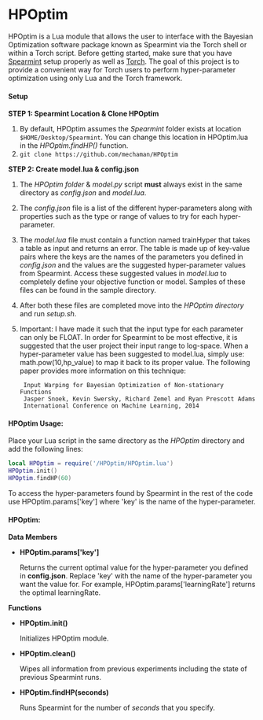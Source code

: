 HPOptim
=========================================
HPOptim is a Lua module that allows the user to interface with the Bayesian Optimization software package known as Spearmint via the Torch shell or within a Torch script. Before getting started, make sure that you have [Spearmint](https://github.com/HIPS/Spearmint) setup properly as well as [Torch](https://github.com/torch). The goal of this project is to provide a convenient way for Torch users to perform hyper-parameter optimization using only Lua and the Torch framework.

#### Setup
**STEP 1: Spearmint Location & Clone HPOptim**

1. By default, HPOptim assumes the *Spearmint* folder exists at location `$HOME/Desktop/Spearmint`. You can change this location in HPOptim.lua in the *HPOptim.findHP()* function.
2. `git clone https://github.com/mechaman/HPOptim`

**STEP 2: Create model.lua & config.json** 

1. The *HPOptim folder* & *model.py* script **must** always exist in the same directory as
*config.json* and *model.lua*.

2. The *config.json* file is a list of the different hyper-parameters along with properties such as the type or range of values to try for each hyper-parameter.

3. The *model.lua* file must contain a function named trainHyper that takes a table as input and returns an error. The table is made up of key-value pairs where the keys are the names of the parameters you defined in *config.json* and the values are the suggested hyper-parameter values from Spearmint. Access these suggested values in *model.lua* to completely define your objective function or model. Samples of these files can be found in the sample directory.

4. After both these files are completed move into the *HPOptim directory* and run *setup.sh*.
5. Important: I have made it such that the input type for each parameter can only be FLOAT. In order for Spearmint to be most effective, it is suggested that the user project their input range to log-space. When a hyper-parameter value has been suggested to model.lua, simply use: math.pow(10,hp_value) to map it back to its proper value. The following paper provides more information on this technique: 

		Input Warping for Bayesian Optimization of Non-stationary Functions  
		Jasper Snoek, Kevin Swersky, Richard Zemel and Ryan Prescott Adams  
		International Conference on Machine Learning, 2014 
		
#### HPOptim Usage:

Place your Lua script in the same directory as the *HPOptim* directory and add the following lines:

  ```lua
  local HPOptim = require('/HPOptim/HPOptim.lua')
  HPOptim.init()
  HPOptim.findHP(60)
  ```
To access the hyper-parameters found by Spearmint in the rest of the code use HPOptim.params['key'] where 'key' is the name of the hyper-parameter.

#### HPOptim:

**Data Members**
* **HPOptim.params['key']**

  Returns the current optimal value for the hyper-parameter you defined in **config.json**. Replace 'key' with the name of the
  hyper-parameter you want the value for. For example, HPOptim.params['learningRate'] returns the optimal learningRate.

**Functions**
* **HPOptim.init()**

  Initializes HPOptim module.
* **HPOptim.clean()**

  Wipes all information from previous experiments including the state of previous Spearmint runs.
* **HPOptim.findHP(seconds)**

  Runs Spearmint for the number of *seconds* that you specify.
